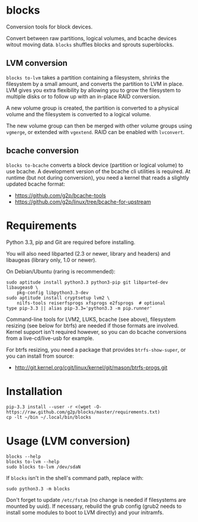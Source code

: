 # blocks

Conversion tools for block devices.

Convert between raw partitions, logical volumes, and bcache devices
witout moving data.  `blocks` shuffles blocks and sprouts superblocks.

## LVM conversion

`blocks to-lvm` takes a partition containing a filesystem, shrinks the
filesystem by a small amount, and converts the partition to LVM in
place.  LVM gives you extra flexibility by allowing you to grow the
filesystem to multiple disks or to follow up with an in-place RAID
conversion.

A new volume group is created, the partition is converted to a physical
volume and the filesystem is converted to a logical volume.

The new volume group can then be merged with other volume groups using
`vgmerge`, or extended with `vgextend`.  RAID can be enabled with
`lvconvert`.

## bcache conversion

`blocks to-bcache` converts a block device (partition or logical
volume) to use bcache.  A development version of the bcache cli
utilities is required.  At runtime (but not during conversion), you
need a kernel that reads a slightly updated bcache format:

* <https://github.com/g2p/bcache-tools>
* <https://github.com/g2p/linux/tree/bcache-for-upstream>

# Requirements

Python 3.3, pip and Git are required before installing.

You will also need libparted (2.3 or newer, library and headers) and
libaugeas (library only, 1.0 or newer).

On Debian/Ubuntu (raring is recommended):

    sudo aptitude install python3.3 python3-pip git libparted-dev libaugeas0 \
        pkg-config libpython3.3-dev
    sudo aptitude install cryptsetup lvm2 \
        nilfs-tools reiserfsprogs xfsprogs e2fsprogs  # optional
    type pip-3.3 || alias pip-3.3='python3.3 -m pip.runner'

Command-line tools for LVM2, LUKS, bcache (see above), filesystem
resizing (see below for btrfs) are needed if those formats are involved.
Kernel support isn't required however, so you can do bcache conversions
from a live-cd/live-usb for example.

For btrfs resizing, you need a package that provides `btrfs-show-super`,
or you can install from source:

* <http://git.kernel.org/cgit/linux/kernel/git/mason/btrfs-progs.git>

# Installation

    pip-3.3 install --user -r <(wget -O- https://raw.github.com/g2p/blocks/master/requirements.txt)
    cp -lt ~/bin ~/.local/bin/blocks

# Usage (LVM conversion)

    blocks --help
    blocks to-lvm --help
    sudo blocks to-lvm /dev/sdaN

If `blocks` isn't in the shell's command path, replace with:

    sudo python3.3 -m blocks

Don't forget to update `/etc/fstab` (no change is needed if filesystems
are mounted by uuid). If necessary, rebuild the grub config (grub2 needs
to install some modules to boot to LVM directly) and your initramfs.

